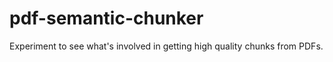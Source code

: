 # pdf-semantic-chunker
Experiment to see what's involved in getting high quality chunks from PDFs. 
